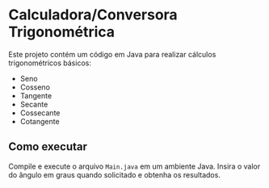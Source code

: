 # Calculadora/Conversora Trigonométrica  
Este projeto contém um código em Java para realizar cálculos trigonométricos básicos:  
- Seno  
- Cosseno  
- Tangente  
- Secante  
- Cossecante  
- Cotangente  

## Como executar  
Compile e execute o arquivo `Main.java` em um ambiente Java. Insira o valor do ângulo em graus quando solicitado e obtenha os resultados.  
